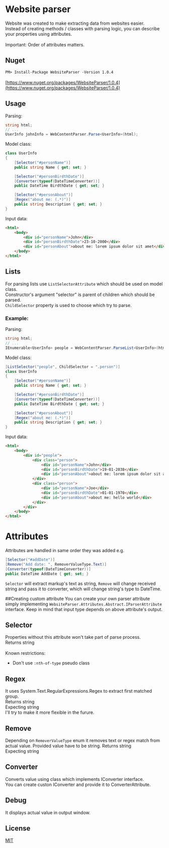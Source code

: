 # Website parser

Website was created to make extracting data from websites easier. \
Instead of creating methods / classes with parsing logic, you can describe your properties using attributes.\
\
Important: Order of attributes matters.

## Nuget
`
PM> Install-Package WebsiteParser -Version 1.0.4
`\
\
[https://www.nuget.org/packages/WebsiteParser/1.0.4](https://www.nuget.org/packages/WebsiteParser/1.0.4)

## Usage

Parsing:
```csharp
string html;
// ...
UserInfo johnInfo = WebContentParser.Parse<UserInfo>(html);
```

Model class:
```csharp
class UserInfo
{
    [Selector("#personName")]
    public string Name { get; set; }

    [Selector("#personBirdthDate")]
    [Converter(typeof(DateTimeConverter))]
    public DateTime BirdthDate { get; set; }

    [Selector("#personAbout")]
    [Regex("about me: (.*)")]
    public string Description { get; set; }
}
```

Input data:
```html
<html>
    <body>
        <div id="personName">John</div>
        <div id="personBirdthDate">23-10-2000</div>
        <div id="personAbout">about me: lorem ipsum dolor sit amet</div>
    </body>
</html>
```

## Lists
For parsing lists use `ListSelectorAttribute` which should be used on model class. \
Constructor's argument "selector" is parent of children which should be parsed. \
`ChildSelector` property is used to choose which try to parse.

### Example:

Parsing:
```csharp
string html;
// ...
IEnumerable<UserInfo> people = WebContentParser.ParseList<UserInfo>(html);
```

Model class:
```csharp
[ListSelector("people", ChildSelector = ".person")]
class UserInfo
{
    [Selector("#personName")]
    public string Name { get; set; }

    [Selector("#personBirdthDate")]
    [Converter(typeof(DateTimeConverter))]
    public DateTime BirdthDate { get; set; }

    [Selector("#personAbout")]
    [Regex("about me: (.*)")]
    public string Description { get; set; }
}
```

Input data:
```html
<html>
    <body>
        <div id="people">
            <div class="person">
                <div id="personName">John</div>
                <div id="personBirdthDate">19-01-2038</div>
                <div id="personAbout">about me: lorem ipsum dolor sit amet</div>
            </div>
            <div class="person">
                <div id="personName">Joe</div>
                <div id="personBirdthDate">01-01-1970</div>
                <div id="personAbout">about me: hello world</div>
            </div>
        </div>
    </body>
</html>
```

# Attributes

Attributes are handled in same order they was added e.g.
```csharp
[Selector("#addDate")]
[Remove("Add date: ", RemoverValueType.Text)]
[Converter(typeof(DateTimeConverter))]
public DateTime AddDate { get; set; }
```
`Selector` will extract markup's text as string, `Remove` will change received string and pass it to converter, which will change string's type to DateTime.

##Creating custom attribute
You can create your own parser attribute simply implementing `WebsiteParser.Attributes.Abstract.IParserAttribute` interface. Keep in mind that input type depends on above attribute's output.

## Selector
Properties without this attribute won't take part of parse process. \
Returns string \
\
Known restrictions:
- Don't use `:nth-of-type` pseudo class

## Regex
It uses System.Text.RegularExpressions.Regex to extract first matched group. \
Returns string\
Expecting string
\
I'll try to make it more flexible in the furure.

## Remove
Depending on `RemoverValueType` enum it removes text or regex match from actual value. Provided value have to be string.
Returns string\
Expecting string

## Converter
Converts value using class which implements IConverter interface.\
You can create custon IConverter and provide it to ConverterAttribute.

## Debug
It displays actual value in output window.

## License
[MIT](https://choosealicense.com/licenses/mit/)
